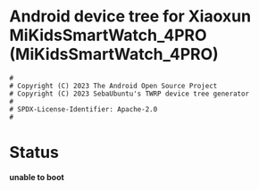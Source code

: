 # Android device tree for Xiaoxun MiKidsSmartWatch_4PRO (MiKidsSmartWatch_4PRO)

```
#
# Copyright (C) 2023 The Android Open Source Project
# Copyright (C) 2023 SebaUbuntu's TWRP device tree generator
#
# SPDX-License-Identifier: Apache-2.0
#
```
# Status
**unable to boot**
